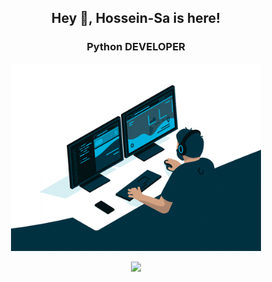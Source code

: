 <h2 title="hey there" align="center"> Hey 👋, Hossein-Sa is here!</h2>
<h3 align="center"> <b > Python </b> DEVELOPER </h3>

<div id="header" align="center">
<img src="hossein-sa-animation.gif" width=400 />
</div>
<p align="center">
    <img src="https://skillicons.dev/icons?i=python,django,flask,redis,postgres,mongodb,html,css,js,bootstrap,git,docker,idea,linux" />
</p>
<!-- <img src="https://github-readme-stats.vercel.app/api?username=hossein-sa&show_icons=true&theme=graywhite&&count_private=true" /> -->
